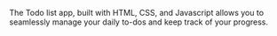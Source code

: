 The Todo list app, built with HTML, CSS, and Javascript allows you to seamlessly manage your daily to-dos and keep track of your progress.
